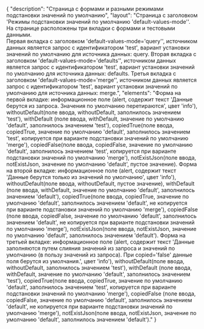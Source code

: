 {
"description": "Страница с формами и разными режимами подстановки значений по умолчанию",
"layout": "Страница с заголовком 'Режимы подстановки значений по умолчанию 'default-values-mode''. На странице расположены три вкладки с формами и тестовыми данными.  
Первая вкладка с заголовком 'default-values-mode=\'query\'', источником данных является запрос с идентификатором 'test', вариант установки значений по умолчанию для источника данных: query.
Вторая вкладка с заголовком 'default-values-mode=\'defaults\'', источником данных является запрос с идентификатором 'test', вариант установки значений по умолчанию для источника данных: defaults.
Третья вкладка с заголовком 'default-values-mode=\'merge\'', источником данных является запрос с идентификатором 'test', вариант установки значений по умолчанию для источника данных: merge.",
"elements": 
"Форма на первой вкладке: информационное поле (alert, содержит текст 'Данные берутся из запроса. Значения по умолчанию перетираются', цвет 'info'),
withoutDefault(поле ввода, withoutDefault, заполнилось значением 'test'), withDefault (поле ввода, withDefault, значение по умолчанию 'default', заполнилось значением 'test'),
copiedTrue(поле ввода, copiedTrue, значение по умолчанию 'default', заполнилось значением 'test', копируется при варианте подстановки значений по умолчанию 'merge'),
copiedFalse(поле ввода, copiedFalse, значение по умолчанию 'default', заполнилось значением 'test', копируется при варианте подстановки значений по умолчанию 'merge'), 
notExistJson(поле ввода, notExistJson, значение по умолчанию 'default', пустое значение).
Форма на второй вкладке: информационное поле (alert, содержит текст 'Данные берутся только из значений по умолчанию', цвет 'info'),
withoutDefault(поле ввода, withoutDefault, пустое значение), withDefault (поле ввода, withDefault, значение по умолчанию 'default', заполнилось значением 'default'),
copiedTrue(поле ввода, copiedTrue, значение по умолчанию 'default', заполнилось значением 'default', не копируется при варианте подстановки значений по умолчанию 'merge'),
copiedFalse (поле ввода, copiedFalse, значение по умолчанию 'default', заполнилось значением 'default', не копируется при варианте подстановки значений по умолчанию 'merge'),
notExistJson(поле ввода, notExistJson, значение по умолчанию 'default', заполнилось значением 'default').
Форма на третьей вкладке: информационное поле (alert, содержит текст 'Данные заполняются путем слияния значений из запроса и значений по умолчанию (в пользу значений из запроса). При copied='false' данные поля берутся из умолчания.', цвет 'info'),
withoutDefault(поле ввода, withoutDefault, заполнилось значением 'test'), withDefault (поле ввода, withDefault, значение по умолчанию 'default', заполнилось значением 'test'),
copiedTrue(поле ввода, copiedTrue, значение по умолчанию 'default', заполнилось значением 'test', копируется при варианте подстановки значений по умолчанию 'merge'),
copiedFalse (поле ввода, copiedFalse, значение по умолчанию 'default', заполнилось значением 'default', не копируется при варианте подстановки значений по умолчанию 'merge'),
notExistJson(поле ввода, notExistJson, значение по умолчанию 'default', заполнилось значением 'default')."
}